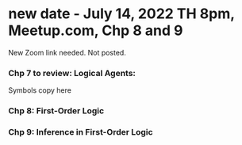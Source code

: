 # new date - July 14, 2022 TH 8pm, Meetup.com, Chp 8 and 9  
New Zoom link needed.  Not posted.  

### Chp 7 to review: Logical Agents: 
Symbols copy here


### Chp 8: First-Order Logic  


### Chp 9: Inference in First-Order Logic 




